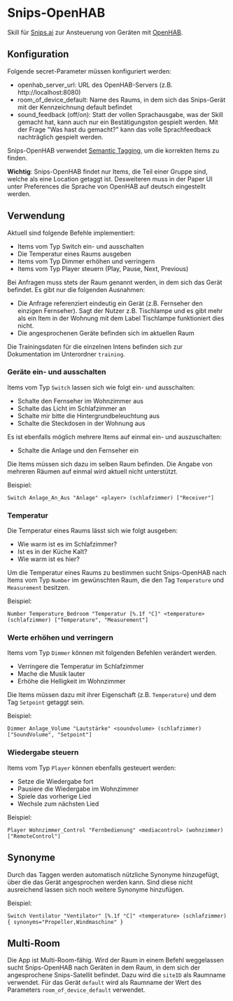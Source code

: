 # Snips-OpenHAB

Skill für [Snips.ai](https://snips.ai) zur Ansteuerung von Geräten mit [OpenHAB](https://openhab.org).

## Konfiguration

Folgende secret-Parameter müssen konfiguriert werden:

* openhab_server_url: URL des OpenHAB-Servers (z.B. http://localhost:8080)
* room_of_device_default: Name des Raums, in dem sich das Snips-Gerät mit der Kennzeichnung default befindet
* sound_feedback (off/on): Statt der vollen Sprachausgabe, was der Skill gemacht hat, kann auch nur ein Bestätigungston gespielt werden. Mit der Frage "Was hast du gemacht?" kann das volle Sprachfeedback nachträglich gespielt werden.

Snips-OpenHAB verwendet [Semantic Tagging](https://community.openhab.org/t/habot-walkthrough-2-n-semantic-tagging-item-resolving/), um die korrekten Items zu finden.

**Wichtig**: Snips-OpenHAB findet nur Items, die Teil einer Gruppe sind, welche als eine Location getaggt ist. Desweiteren muss in der Paper UI unter Preferences die Sprache von OpenHAB auf deutsch eingestellt werden.

## Verwendung

Aktuell sind folgende Befehle implementiert:

* Items vom Typ Switch ein- und ausschalten
* Die Temperatur eines Raums ausgeben
* Items vom Typ Dimmer erhöhen und verringern
* Items vom Typ Player steuern (Play, Pause, Next, Previous)

Bei Anfragen muss stets der Raum genannt werden, in dem sich das Gerät befindet. Es gibt nur die folgenden Ausnahmen:

* Die Anfrage referenziert eindeutig ein Gerät (z.B. Fernseher den einzigen Fernseher). Sagt der Nutzer z.B. Tischlampe und es gibt mehr als ein Item in der Wohnung mit dem Label Tischlampe funktioniert dies nicht.
* Die angesprochenen Geräte befinden sich im aktuellen Raum

Die Trainingsdaten für die einzelnen Intens befinden sich zur Dokumentation im Unterordner `training`.

### Geräte ein- und ausschalten

Items vom Typ `Switch` lassen sich wie folgt ein- und ausschalten:

* Schalte den Fernseher im Wohnzimmer aus
* Schalte das Licht im Schlafzimmer an
* Schalte mir bitte die Hintergrundbeleuchtung aus
* Schalte die Steckdosen in der Wohnung aus

Es ist ebenfalls möglich mehrere Items auf einmal ein- und auszuschalten:

* Schalte die Anlage und den Fernseher ein

Die Items müssen sich dazu im selben Raum befinden.
Die Angabe von mehreren Räumen auf einmal wird aktuell nicht unterstützt.

Beispiel:

```text
Switch Anlage_An_Aus "Anlage" <player> (schlafzimmer) ["Receiver"]
```

### Temperatur

Die Temperatur eines Raums lässt sich wie folgt ausgeben:

* Wie warm ist es im Schlafzimmer?
* Ist es in der Küche Kalt?
* Wie warm ist es hier?

Um die Temperatur eines Raums zu bestimmen sucht Snips-OpenHAB nach
Items vom Typ ```Number``` im gewünschten Raum, die den 
Tag ```Temperature``` und ```Measurement``` besitzen.

Beispiel:

```text
Number Temperature_Bedroom "Temperatur [%.1f °C]" <temperature> (schlafzimmer) ["Temperature", "Measurement"]
```

### Werte erhöhen und verringern

Items vom Typ ```Dimmer``` können mit folgenden Befehlen verändert werden.

* Verringere die Temperatur im Schlafzimmer
* Mache die Musik lauter
* Erhöhe die Helligkeit im Wohnzimmer

Die Items müssen dazu mit ihrer Eigenschaft (z.B. ```Temperature```) und dem Tag ```Setpoint``` getaggt sein.

Beispiel:

```text
Dimmer Anlage_Volume "Lautstärke" <soundvolume> (schlafzimmer) ["SoundVolume", "Setpoint"]
```

### Wiedergabe steuern

Items vom Typ ```Player``` können ebenfalls gesteuert werden:

* Setze die Wiedergabe fort
* Pausiere die Wiedergabe im Wohnzimmer
* Spiele das vorherige Lied
* Wechsle zum nächsten Lied

Beispiel:

```text
Player Wohnzimmer_Control "Fernbedienung" <mediacontrol> (wohnzimmer) ["RemoteControl"]
```

## Synonyme

Durch das Taggen werden automatisch nützliche Synonyme hinzugefügt, über die das Gerät angesprochen werden kann.
Sind diese nicht ausreichend lassen sich noch weitere Synonyme hinzufügen.

Beispiel:

```text
Switch Ventilator "Ventilator" [%.1f °C]" <temperature> (schlafzimmer) { synonyms="Propeller,Windmaschine" }
```

## Multi-Room

Die App ist Multi-Room-fähig. Wird der Raum in einem Befehl weggelassen sucht
Snips-OpenHAB nach Geräten in dem Raum, in dem sich der angesprochene Snips-Satellit befindet.
Dazu wird die ```siteID``` als Raumname verwendet. 
Für das Gerät ```default``` wird als Raumname der Wert des Parameters ```room_of_device_default``` verwendet.
